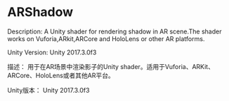 # ARShadow

Description:
A Unity shader for rendering shadow in AR scene.The shader works on Vuforia,ARkit,ARCore and HoloLens or other AR platforms.

Unity Version:
Unity 2017.3.0f3

描述：
用于在AR场景中渲染影子的Unity shader。适用于Vuforia、ARKit、ARCore、HoloLens或者其他AR平台。

Unity版本：
Unity 2017.3.0f3
